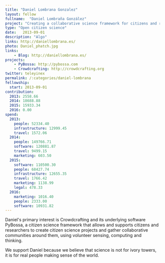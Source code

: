 ```yaml
---
title: "Daniel Lombrana Gonzalez"
layout: fellow
fullname:  "Daniel Lombraña González"
project: "Creating a collaborative science framework for citizens and researchers."
type: "Open citizen science"
date:   2013-09-01
description: "Algo"
links: http://daniellombrana.es/
photo: Daniel_phatch.jpg
links:
    - Blog: http://daniellombrana.es/
projects:
    - PyBossa: http://pybossa.com
    - Crowdcrafting: http://crowdcrafting.org
twitter: teleyinex
permalink: /:categories/daniel-lombrana
fellowship:
  start: 2013-09-01
contribution:
  2013: 2558.66
  2014: 18688.88
  2015: 15933.34
  2016: 0.00
spend:
  2013:
    people: 52334.40
    infrastructure: 12999.45
    travel: 1572.06
  2014:
    people: 149766.71
    software: 120881.87
    travel: 9499.15
    marketing: 603.50
  2015:
    software: 110500.30
    people: 68427.74
    infrastructure: 12655.35
    travel: 1766.42
    marketing: 1138.99
    legal: 478.33
  2016:
    marketing: 1016.40
    people: 2333.00
    software: 10931.82
---
```


Daniel's primary interest is Crowdcrafting and its underlying software PyBossa, a citizen science framework that allows and supports citizens and researchers to create citizen science projects and gather collaborative communities around them, using volunteer sensing, computing and thinking.

We support Daniel because we believe that science is not for ivory towers, it is for real people making sense of the world.

